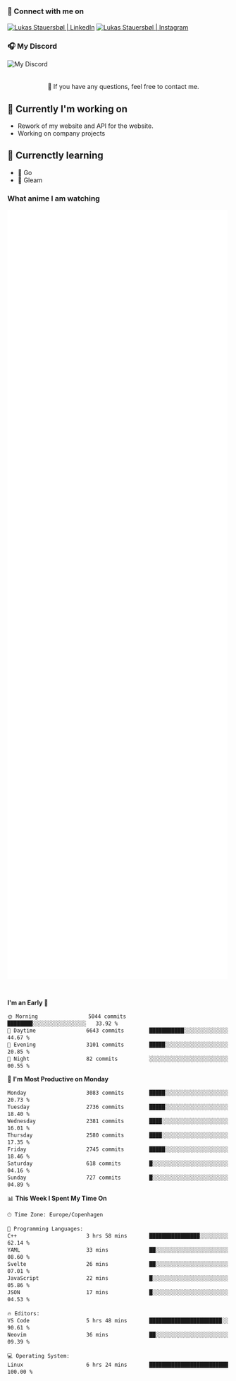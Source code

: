 ### 🔗 Connect with me on
<a href="https://www.instagram.com/lukas_stauersbol" target="_blank"><img align="center" src="https://raw.githubusercontent.com/stauersbol/stauersbol/main/images/instagram.svg" alt="Lukas Stauersbøl | LinkedIn" width="30px"/></a>
<a href="https://www.linkedin.com/in/lukas-stauersbol/" target="_blank"><img align="center" src="https://raw.githubusercontent.com/stauersbol/stauersbol/main/images/linkedin.svg" alt="Lukas Stauersbøl | Instagram" width="30px"/></a>

<p align="center">
 <h3>🎧 My Discord</h3>
 <img align="left" height="55px" src="https://discord.c99.nl/widget/theme-2/147806323323568128.png" alt="My Discord" />
</p>

<br/>
<br/>
<br/>
💬 If you have any questions, feel free to contact me.

## 🔭 Currently I'm working on
- Rework of my website and API for the website.
- Working on company projects
 
## 🌱 Currenctly learning
- 💙 Go
- 💜 Gleam

### What anime I am watching
<a href="https://anilist.co/user/slashiy/" align="center"><img align="center" width="500px" src="metrics.plugin.personal.anilist.svg" /></a>

<br/>

<!--START_SECTION:waka-->
**I'm an Early 🐤** 

```text
🌞 Morning                5044 commits        ████████░░░░░░░░░░░░░░░░░   33.92 % 
🌆 Daytime                6643 commits        ███████████░░░░░░░░░░░░░░   44.67 % 
🌃 Evening                3101 commits        █████░░░░░░░░░░░░░░░░░░░░   20.85 % 
🌙 Night                  82 commits          ░░░░░░░░░░░░░░░░░░░░░░░░░   00.55 % 
```
📅 **I'm Most Productive on Monday** 

```text
Monday                   3083 commits        █████░░░░░░░░░░░░░░░░░░░░   20.73 % 
Tuesday                  2736 commits        █████░░░░░░░░░░░░░░░░░░░░   18.40 % 
Wednesday                2381 commits        ████░░░░░░░░░░░░░░░░░░░░░   16.01 % 
Thursday                 2580 commits        ████░░░░░░░░░░░░░░░░░░░░░   17.35 % 
Friday                   2745 commits        █████░░░░░░░░░░░░░░░░░░░░   18.46 % 
Saturday                 618 commits         █░░░░░░░░░░░░░░░░░░░░░░░░   04.16 % 
Sunday                   727 commits         █░░░░░░░░░░░░░░░░░░░░░░░░   04.89 % 
```


📊 **This Week I Spent My Time On** 

```text
🕑︎ Time Zone: Europe/Copenhagen

💬 Programming Languages: 
C++                      3 hrs 58 mins       ████████████████░░░░░░░░░   62.14 % 
YAML                     33 mins             ██░░░░░░░░░░░░░░░░░░░░░░░   08.60 % 
Svelte                   26 mins             ██░░░░░░░░░░░░░░░░░░░░░░░   07.01 % 
JavaScript               22 mins             █░░░░░░░░░░░░░░░░░░░░░░░░   05.86 % 
JSON                     17 mins             █░░░░░░░░░░░░░░░░░░░░░░░░   04.53 % 

🔥 Editors: 
VS Code                  5 hrs 48 mins       ███████████████████████░░   90.61 % 
Neovim                   36 mins             ██░░░░░░░░░░░░░░░░░░░░░░░   09.39 % 

💻 Operating System: 
Linux                    6 hrs 24 mins       █████████████████████████   100.00 % 
```


<!--END_SECTION:waka-->
